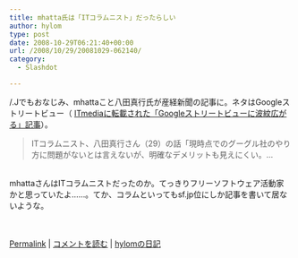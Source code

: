 ```yaml
---
title: mhatta氏は「ITコラムニスト」だったらしい
author: hylom
type: post
date: 2008-10-29T06:21:40+00:00
url: /2008/10/29/20081029-062140/
category:
  - Slashdot

---
```

/.Jでもおなじみ、mhattaこと八田真行氏が産経新聞の記事に。ネタはGoogleストリートビュー（ [ITmediaに転載された「Googleストリートビューに波紋広がる」記事][1]）。

> <div>
>   ITコラムニスト、八田真行さん（29）の話「現時点でのグーグル社のやり方に問題がないとは言えないが、明確なデメリットも見えにくい。&#8230;
> </div>

</br>     
mhattaさんはITコラムニストだったのか。てっきりフリーソフトウェア活動家かと思っていたよ……。てか、コラムといってもsf.jp位にしか記事を書いて居ないような。 </br>    
</br>    
</br>

  [Permalink][2] |   [コメントを読む][3] |   [hylomの日記][4]

 [1]: http://www.itmedia.co.jp/news/articles/0810/29/news036_2.html
 [2]: http://slashdot.jp/~hylom/journal/456752
 [3]: http://slashdot.jp/~hylom/journal/456752#acomments
 [4]: http://slashdot.jp/~hylom/journal/
